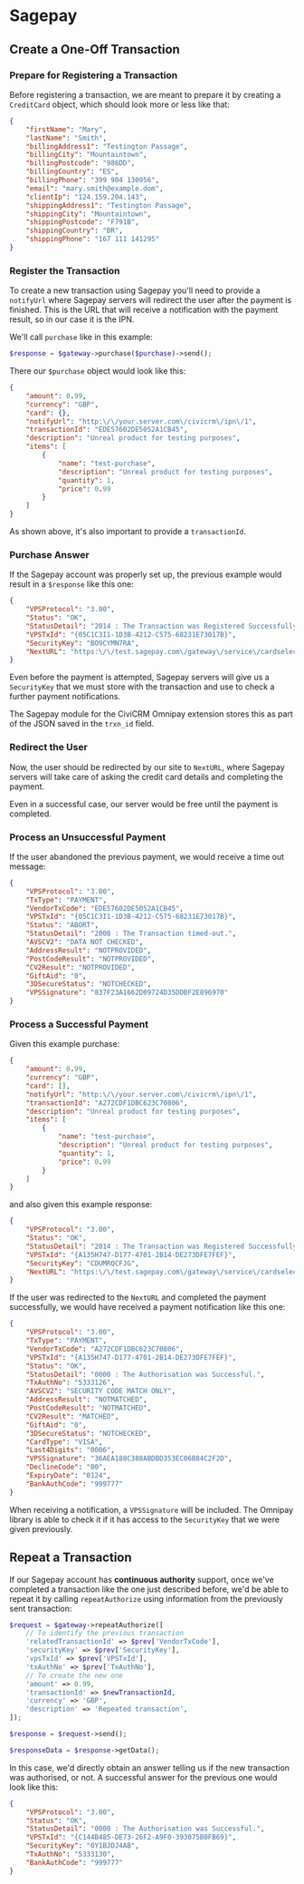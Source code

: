 # Sagepay

## Create a One-Off Transaction

### Prepare for Registering a Transaction

Before registering a transaction, we are meant to prepare it by
creating a `CreditCard` object, which should look more or less
like that:

```json
{
    "firstName": "Mary",
    "lastName": "Smith",
    "billingAddress1": "Testington Passage",
    "billingCity": "Mountaintown",
    "billingPostcode": "986DD",
    "billingCountry": "ES",
    "billingPhone": "399 904 130956",
    "email": "mary.smith@example.dom",
    "clientIp": "124.159.204.143",
    "shippingAddress1": "Testington Passage",
    "shippingCity": "Mountaintown",
    "shippingPostcode": "F791B",
    "shippingCountry": "BR",
    "shippingPhone": "167 111 141295"
}
```

### Register the Transaction

To create a new transaction using Sagepay you'll need to provide a `notifyUrl` where
Sagepay servers will redirect the user after the payment is finished. This is the
URL that will receive a notification with the payment result, so in our case it
is the IPN.

We'll call `purchase` like in this example:

```php
$response = $gateway->purchase($purchase)->send();
```

There our `$purchase` object would look like this:

```json
{
    "amount": 0.99,
    "currency": "GBP",
    "card": {},
    "notifyUrl": "http:\/\/your.server.com\/civicrm\/ipn\/1",
    "transactionId": "EDE57602DE5052A1CB45",
    "description": "Unreal product for testing purposes",
    "items": [
        {
            "name": "test-purchase",
            "description": "Unreal product for testing purposes",
            "quantity": 1,
            "price": 0.99
        }
    ]
}
```

As shown above, it's also important to provide a `transactionId`.

### Purchase Answer

If the Sagepay account was properly set up, the previous example would
result in a `$response` like this one:

```json
{
    "VPSProtocol": "3.00",
    "Status": "OK",
    "StatusDetail": "2014 : The Transaction was Registered Successfully.",
    "VPSTxId": "{05C1C3I1-1D3B-4212-C575-68231E73017B}",
    "SecurityKey": "BO9CYMN7RA",
    "NextURL": "https:\/\/test.sagepay.com\/gateway\/service\/cardselection?vpstxid={05C1C3I1-1D3B-4212-C575-68231E73017B}"
}
```

Even before the payment is attempted, Sagepay servers will give us a `SecurityKey`
that we must store with the transaction and use to check a further payment
notifications.

The Sagepay module for the CiviCRM Omnipay extension stores this as part
of the JSON saved in the `trxn_id` field.

### Redirect the User

Now, the user should be redirected by our site to `NextURL`, where Sagepay
servers will take care of asking the credit card details and completing
the payment.

Even in a successful case, our server would be free until the payment is
completed.

### Process an Unsuccessful Payment

If the user abandoned the previous payment, we would receive a time out message:

```json
{
    "VPSProtocol": "3.00",
    "TxType": "PAYMENT",
    "VendorTxCode": "EDE57602DE5052A1CB45",
    "VPSTxId": "{05C1C3I1-1D3B-4212-C575-68231E73017B}",
    "Status": "ABORT",
    "StatusDetail": "2008 : The Transaction timed-out.",
    "AVSCV2": "DATA NOT CHECKED",
    "AddressResult": "NOTPROVIDED",
    "PostCodeResult": "NOTPROVIDED",
    "CV2Result": "NOTPROVIDED",
    "GiftAid": "0",
    "3DSecureStatus": "NOTCHECKED",
    "VPSSignature": "837F23A1662D09724D35DDBF2E896970"
}
```

### Process a Successful Payment

Given this example purchase:

```json
{
    "amount": 0.99,
    "currency": "GBP",
    "card": [],
    "notifyUrl": "http:\/\/your.server.com\/civicrm\/ipn\/1",
    "transactionId": "A272CDF1DBC623C70806",
    "description": "Unreal product for testing purposes",
    "items": [
        {
            "name": "test-purchase",
            "description": "Unreal product for testing purposes",
            "quantity": 1,
            "price": 0.99
        }
    ]
}
```

and also given this example response:

```json
{
    "VPSProtocol": "3.00",
    "Status": "OK",
    "StatusDetail": "2014 : The Transaction was Registered Successfully.",
    "VPSTxId": "{A135H747-D177-4701-2B14-DE273DFE7FEF}",
    "SecurityKey": "CDUMRQCFJG",
    "NextURL": "https:\/\/test.sagepay.com\/gateway\/service\/cardselection?vpstxid={A135H747-D177-4701-2B14-DE273DFE7FEF}"
}
```

If the user was redirected to the `NextURL` and completed the
payment successfully, we would have received a payment notification
like this one:

```json
{
    "VPSProtocol": "3.00",
    "TxType": "PAYMENT",
    "VendorTxCode": "A272CDF1DBC623C70806",
    "VPSTxId": "{A135H747-D177-4701-2B14-DE273DFE7FEF}",
    "Status": "OK",
    "StatusDetail": "0000 : The Authorisation was Successful.",
    "TxAuthNo": "5333126",
    "AVSCV2": "SECURITY CODE MATCH ONLY",
    "AddressResult": "NOTMATCHED",
    "PostCodeResult": "NOTMATCHED",
    "CV2Result": "MATCHED",
    "GiftAid": "0",
    "3DSecureStatus": "NOTCHECKED",
    "CardType": "VISA",
    "Last4Digits": "0006",
    "VPSSignature": "36AEA188C388ABDBD353EC06B84C2F2D",
    "DeclineCode": "00",
    "ExpiryDate": "0124",
    "BankAuthCode": "999777"
}
```

When receiving a notification, a `VPSSignature` will be included. The Omnipay library
is able to check it if it has access to the `SecurityKey` that we were given previously.

## Repeat a Transaction

If our Sagepay account has **continuous authority** support, once we've completed
a transaction like the one just described before, we'd be able to repeat it
by calling `repeatAuthorize` using information from the previously sent
transaction:

```php
$request = $gateway->repeatAuthorize([
    // To identify the previous transaction
    'relatedTransactionId' => $prev['VendorTxCode'],
    'securityKey' => $prev['SecurityKey'],
    'vpsTxId' => $prev['VPSTxId'],
    'txAuthNo' => $prev['TxAuthNo'],
    // To create the new one
    'amount' => 0.99,
    'transactionId' => $newTransactionId,
    'currency' => 'GBP',
    'description' => 'Repeated transaction',
]);

$response = $request->send();

$responseData = $response->getData();
```

In this case, we'd directly obtain an answer telling us if the new transaction
was authorised, or not. A successful answer for the previous one would look
like this:

```json
{
    "VPSProtocol": "3.00",
    "Status": "OK",
    "StatusDetail": "0000 : The Authorisation was Successful.",
    "VPSTxId": "{C144B485-DE73-26F2-A9F0-393075B0FB69}",
    "SecurityKey": "0Y1BJDJ4AB",
    "TxAuthNo": "5333130",
    "BankAuthCode": "999777"
}
```